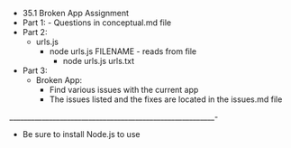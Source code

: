 - 35.1 Broken App Assignment
- Part 1: - Questions in conceptual.md file
- Part 2: 
    - urls.js
        - node urls.js FILENAME - reads from file
            - node urls.js urls.txt
- Part 3:
    - Broken App:
        - Find various issues with the current app
        - The issues listed and the fixes are located in the issues.md file

_________________________________________________________-
- Be sure to install Node.js to use